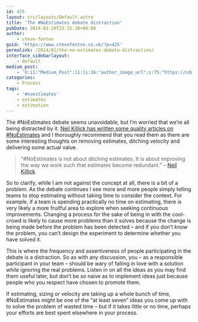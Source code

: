 ```yaml
---
id: 425
layout: src/layouts/Default.astro
title: 'The #NoEstimates debate distraction'
pubDate: 2014-01-29T23:15:30+00:00
author:
    - steve-fenton
guid: 'https://www.stevefenton.co.uk/?p=425'
permalink: /2014/01/the-no-estimates-debate-distraction/
interface_sidebarlayout:
    - default
medium_post:
    - 'O:11:"Medium_Post":11:{s:16:"author_image_url";s:75:"https://cdn-images-1.medium.com/fit/c/400/400/1*eXkhfEuF41g5W_xnc_ydLA.jpeg";s:10:"author_url";s:38:"https://medium.com/@steve.fenton.co.uk";s:11:"byline_name";N;s:12:"byline_email";N;s:10:"cross_link";s:3:"yes";s:2:"id";s:12:"132e1e70bc9a";s:21:"follower_notification";s:3:"yes";s:7:"license";s:19:"all-rights-reserved";s:14:"publication_id";s:2:"-1";s:6:"status";s:5:"draft";s:3:"url";s:51:"https://medium.com/@steve.fenton.co.uk/132e1e70bc9a";}'
categories:
    - Process
tags:
    - '#noestimates'
    - estimates
    - estimation
---
```


The #NoEstimates debate seems unavoidable, but I’m worried that we’re all being distracted by it. [Neil Killick has written some quality articles on #NoEstimates](http://neilkillick.com/2013/01/31/noestimates-part-1-doing-scrum-without-estimates/) and I thoroughly recommend that you read them as there are some interesting thoughts on removing estimates, ditching velocity and delivering some actual value.

> “#NoEstimates is not about ditching estimates. It is about improving the way we work such that estimates become redundant.” – [Neil Killick](http://neilkillick.com/)

So to clarify, while I am not against the concept at all, there is a bit of a problem. As the debate continues I see more and more people simply telling teams to stop estimating without taking time to consider the context. For example, if a team is spending practically no time on estimating, there is very likely a more fruitful area to explore when seeking continuous improvements. Changing a process for the sake of being in with the cool-crowd is likely to cause more problems than it solves because the change is being made before the problem has been detected – and if you don’t know the problem, you can’t design the experiment to determine whether you have solved it.

This is where the frequency and assertiveness of people participating in the debate is a distraction. So as with any discussion, you – as a responsible participant in your team – should be wary of falling in love with a solution while ignoring the real problems. Listen in on all the ideas as you may find them useful later, but don’t be so naive as to implement ideas just because people who you respect have chosen to promote them.

If estimating, sizing or velocity are taking up a whole bunch of time, #NoEstimates might be one of the “at least seven” ideas you come up with to solve the problem of wasted time – but if it takes little or no time, perhaps your efforts are best spent elsewhere in your process.